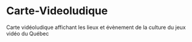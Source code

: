 # Carte-Videoludique
Carte vidéoludique affichant les lieux et évènement de la culture du jeux vidéo du Québec

